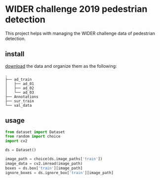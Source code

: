 # WIDER challenge 2019 pedestrian detection

This project helps with managing the WIDER challenge data of pedestrian detection.

## install

[download](https://competitions.codalab.org/competitions/22852#participate) the data and organize them as the following:
```
.
├── ad_train
│   ├── ad_01
│   ├── ad_02
│   └── ad_03
├── Annotations
├── sur_train
└── val_data
```

## usage  

```python
from dataset import Dataset
from random import choice
import cv2

ds = Dataset()

image_path = choice(ds.image_paths['train'])
image_data = cv2.imread(image_path)
boxes = ds.box['train'][image_path]
ignore_boxes = ds.ignore_box['train'][image_path]
```
